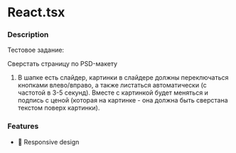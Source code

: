 # React.tsx 

### Description

Тестовое задание:

Сверстать страницу по PSD-макету

1. В шапке есть слайдер, картинки в слайдере должны переключаться кнопками влево/вправо, а также листаться автоматически (с частотой в 3-5 секунд). Вместе с картинкой будет меняться и подпись с ценой (которая на картинке - она должна быть сверстана текстом поверх картинки).

### Features

- 📱 Responsive design